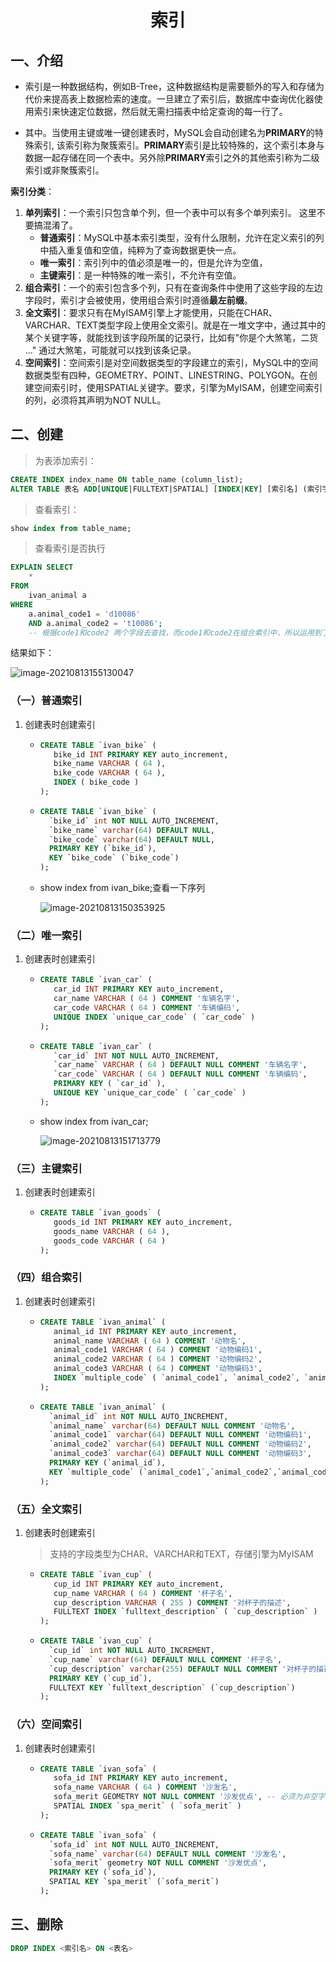 <h1 align="center">索引</h1>

## 一、介绍

- 索引是一种数据结构，例如B-Tree，这种数据结构是需要额外的写入和存储为代价来提高表上数据检索的速度。一旦建立了索引后，数据库中查询优化器使用索引来快速定位数据，然后就无需扫描表中给定查询的每一行了。

- 其中。当使用主键或唯一键创建表时，MySQL会自动创建名为**PRIMARY**的特殊索引, 该索引称为聚簇索引。**PRIMARY**索引是比较特殊的，这个索引本身与数据一起存储在同一个表中。另外除**PRIMARY**索引之外的其他索引称为二级索引或非聚簇索引。

**索引分类**：

1. **单列索引**：一个索引只包含单个列，但一个表中可以有多个单列索引。 这里不要搞混淆了。
   - **普通索引**：MySQL中基本索引类型，没有什么限制，允许在定义索引的列中插入重复值和空值，纯粹为了查询数据更快一点。
   - **唯一索引**：索引列中的值必须是唯一的，但是允许为空值，
   - **主键索引**：是一种特殊的唯一索引，不允许有空值。
2. **组合索引**：一个的索引包含多个列，只有在查询条件中使用了这些字段的左边字段时，索引才会被使用，使用组合索引时遵循**最左前缀**。
3. **全文索引**：要求只有在MyISAM引擎上才能使用，只能在CHAR、VARCHAR、TEXT类型字段上使用全文索引。就是在一堆文字中，通过其中的某个关键字等，就能找到该字段所属的记录行，比如有"你是个大煞笔，二货 ..." 通过大煞笔，可能就可以找到该条记录。
4. **空间索引**：空间索引是对空间数据类型的字段建立的索引，MySQL中的空间数据类型有四种，GEOMETRY、POINT、LINESTRING、POLYGON。在创建空间索引时，使用SPATIAL关键字。要求，引擎为MyISAM，创建空间索引的列，必须将其声明为NOT NULL。

## 二、创建

> 为表添加索引：

```sql
CREATE INDEX index_name ON table_name (column_list);
ALTER TABLE 表名 ADD[UNIQUE|FULLTEXT|SPATIAL] [INDEX|KEY] [索引名] (索引字段名(长度));
```

> 查看索引：

```sql
show index from table_name;
```

> 查看索引是否执行

```sql
EXPLAIN SELECT
	* 
FROM
	ivan_animal a 
WHERE
	a.animal_code1 = 'd10086' 
	AND a.animal_code2 = 't10086';
	-- 根据code1和code2 两个字段去查找，而code1和code2在组合索引中，所以运用到了组合索引去查询
```

结果如下：

![image-20210813155130047](https://i.loli.net/2021/08/13/DVaZpU1QL4Ab2xj.png)

### （一）普通索引

1. 创建表时创建索引

   - ```sql
     CREATE TABLE `ivan_bike` (
     	bike_id INT PRIMARY KEY auto_increment,
     	bike_name VARCHAR ( 64 ),
     	bike_code VARCHAR ( 64 ),
     	INDEX ( bike_code ) 
     );
     ```

   - ```sql
     CREATE TABLE `ivan_bike` (
       `bike_id` int NOT NULL AUTO_INCREMENT,
       `bike_name` varchar(64) DEFAULT NULL,
       `bike_code` varchar(64) DEFAULT NULL,
       PRIMARY KEY (`bike_id`),
       KEY `bike_code` (`bike_code`)
     );
     ```

   - show index from ivan_bike;查看一下序列

     ![image-20210813150353925](https://i.loli.net/2021/08/13/lMpK5n1B79yPgiO.png)

### （二）唯一索引

1. 创建表时创建索引

   - ```sql
     CREATE TABLE `ivan_car` (
     	car_id INT PRIMARY KEY auto_increment,
     	car_name VARCHAR ( 64 ) COMMENT '车辆名字',
     	car_code VARCHAR ( 64 ) COMMENT '车辆编码',
     	UNIQUE INDEX `unique_car_code` ( `car_code` ) 
     );
     ```

   - ```sql
     CREATE TABLE `ivan_car` (
     	`car_id` INT NOT NULL AUTO_INCREMENT,
     	`car_name` VARCHAR ( 64 ) DEFAULT NULL COMMENT '车辆名字',
     	`car_code` VARCHAR ( 64 ) DEFAULT NULL COMMENT '车辆编码',
     	PRIMARY KEY ( `car_id` ),
     	UNIQUE KEY `unique_car_code` ( `car_code` ) 
     );
     ```

   - show index from ivan_car;

     ![image-20210813151713779](https://i.loli.net/2021/08/13/UJzNjGQykt9FOTo.png)

### （三）主键索引

1. 创建表时创建索引

   - ```sql
     CREATE TABLE `ivan_goods` (
     	goods_id INT PRIMARY KEY auto_increment,
     	goods_name VARCHAR ( 64 ),
     	goods_code VARCHAR ( 64 ) 
     );
     ```

### （四）组合索引

1. 创建表时创建索引

   - ```sql
     CREATE TABLE `ivan_animal` (
     	animal_id INT PRIMARY KEY auto_increment,
     	animal_name VARCHAR ( 64 ) COMMENT '动物名',
     	animal_code1 VARCHAR ( 64 ) COMMENT '动物编码1',
     	animal_code2 VARCHAR ( 64 ) COMMENT '动物编码2',
     	animal_code3 VARCHAR ( 64 ) COMMENT '动物编码3',
     	INDEX `multiple_code` ( `animal_code1`, `animal_code2`, `animal_code3` ) 
     );
     ```

   - ```sql
     CREATE TABLE `ivan_animal` (
       `animal_id` int NOT NULL AUTO_INCREMENT,
       `animal_name` varchar(64) DEFAULT NULL COMMENT '动物名',
       `animal_code1` varchar(64) DEFAULT NULL COMMENT '动物编码1',
       `animal_code2` varchar(64) DEFAULT NULL COMMENT '动物编码2',
       `animal_code3` varchar(64) DEFAULT NULL COMMENT '动物编码3',
       PRIMARY KEY (`animal_id`),
       KEY `multiple_code` (`animal_code1`,`animal_code2`,`animal_code3`)
     );
     ```

### （五）全文索引

1. 创建表时创建索引

   > 支持的字段类型为CHAR、VARCHAR和TEXT，存储引擎为MyISAM

   - ```sql
     CREATE TABLE `ivan_cup` (
     	cup_id INT PRIMARY KEY auto_increment,
     	cup_name VARCHAR ( 64 ) COMMENT '杯子名',
     	cup_description VARCHAR ( 255 ) COMMENT '对杯子的描述',
     	FULLTEXT INDEX `fulltext_description` ( `cup_description` ) 
     );
     ```

   - ```sql
     CREATE TABLE `ivan_cup` (
       `cup_id` int NOT NULL AUTO_INCREMENT,
       `cup_name` varchar(64) DEFAULT NULL COMMENT '杯子名',
       `cup_description` varchar(255) DEFAULT NULL COMMENT '对杯子的描述',
       PRIMARY KEY (`cup_id`),
       FULLTEXT KEY `fulltext_description` (`cup_description`)
     );
     ```

### （六）空间索引

1. 创建表时创建索引

   - ```sql
     CREATE TABLE `ivan_sofa` (
     	sofa_id INT PRIMARY KEY auto_increment,
     	sofa_name VARCHAR ( 64 ) COMMENT '沙发名',
     	sofa_merit GEOMETRY NOT NULL COMMENT '沙发优点', -- 必须为非空字段
     	SPATIAL INDEX `spa_merit` ( `sofa_merit` ) 
     );
     ```

   - ```sql
     CREATE TABLE `ivan_sofa` (
       `sofa_id` int NOT NULL AUTO_INCREMENT,
       `sofa_name` varchar(64) DEFAULT NULL COMMENT '沙发名',
       `sofa_merit` geometry NOT NULL COMMENT '沙发优点',
       PRIMARY KEY (`sofa_id`),
       SPATIAL KEY `spa_merit` (`sofa_merit`)
     );
     ```

     



## 三、删除

```sql
DROP INDEX <索引名> ON <表名>
```